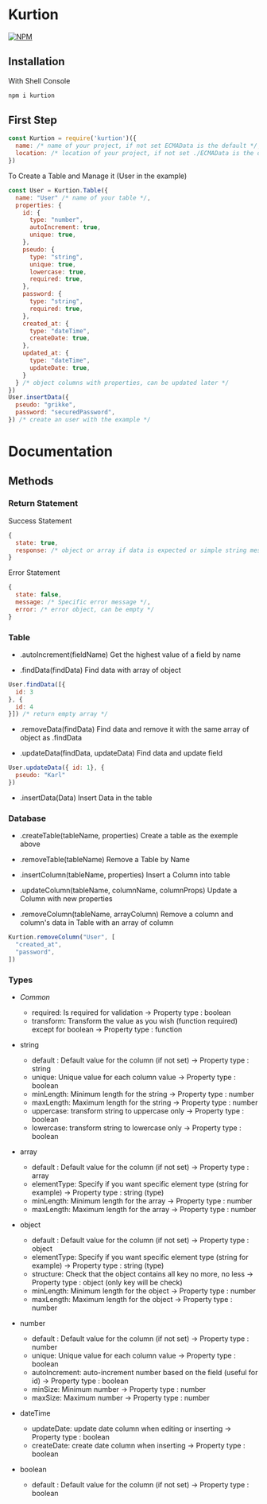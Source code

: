 # Kurtion

[![NPM](https://nodei.co/npm/kurtion.png?downloads=true&downloadRank=true&stars=true)](https://nodei.co/npm/kurtion/)

## Installation
With Shell Console

```sh
npm i kurtion
```

## First Step

```js
const Kurtion = require('kurtion')({
  name: /* name of your project, if not set ECMAData is the default */,
  location: /* location of your project, if not set ./ECMAData is the default */
})
```
To Create a Table and Manage it (User in the example)
```js
const User = Kurtion.Table({
  name: "User" /* name of your table */,
  properties: {
    id: {
      type: "number",
      autoIncrement: true,
      unique: true,
    },
    pseudo: {
      type: "string",
      unique: true,
      lowercase: true,
      required: true,
    },
    password: {
      type: "string",
      required: true,
    },
    created_at: {
      type: "dateTime",
      createDate: true,
    },
    updated_at: {
      type: "dateTime",
      updateDate: true,
    }
  } /* object columns with properties, can be updated later */
})
User.insertData({
  pseudo: "grikke",
  password: "securedPassword",
}) /* create an user with the example */
```

# Documentation

## Methods

### Return Statement

Success Statement
```js
{
  state: true,
  response: /* object or array if data is expected or simple string message */
}
```
Error Statement
```js
{
  state: false,
  message: /* Specific error message */,
  error: /* error object, can be empty */
}
```

### Table

- .autoIncrement(fieldName)
Get the highest value of a field by name

- .findData(findData)
Find data with array of object
```js
User.findData([{
  id: 3
}, {
  id: 4
}]) /* return empty array */
```

- .removeData(findData)
Find data and remove it with the same array of object as .findData

- .updateData(findData, updateData)
Find data and update field
```js
User.updateData({ id: 1}, {
  pseudo: "Karl"
})
```

- .insertData(Data)
Insert Data in the table

### Database

- .createTable(tableName, properties)
Create a table as the exemple above

- .removeTable(tableName)
Remove a Table by Name

- .insertColumn(tableName, properties)
Insert a Column into table

- .updateColumn(tableName, columnName, columnProps)
Update a Column with new properties

- .removeColumn(tableName, arrayColumn)
Remove a column and column's data in Table with an array of column
```js
Kurtion.removeColumn("User", [
  "created_at",
  "password",
])
```

### Types

- *Common*
  * required: Is required for validation 
    -> Property type : boolean
  * transform: Transform the value as you wish (function required) except for boolean 
    -> Property type : function

- string
  * default : Default value for the column (if not set) 
    -> Property type : string
  * unique: Unique value for each column value 
    -> Property type : boolean
  * minLength: Minimum length for the string 
    -> Property type : number
  * maxLength: Maximum length for the string 
    -> Property type : number
  * uppercase: transform string to uppercase only 
    -> Property type : boolean
  * lowercase: transform string to lowercase only 
    -> Property type : boolean

- array
  * default : Default value for the column (if not set) 
    -> Property type : array
  * elementType: Specify if you want specific element type (string for example) 
    -> Property type : string (type)
  * minLength: Minimum length for the array 
    -> Property type : number
  * maxLength: Maximum length for the array 
    -> Property type : number

- object
  * default : Default value for the column (if not set) 
    -> Property type : object
  * elementType: Specify if you want specific element type (string for example) 
    -> Property type : string (type)
  * structure: Check that the object contains all key no more, no less 
    -> Property type : object (only key will be check)
  * minLength: Minimum length for the object 
    -> Property type : number
  * maxLength: Maximum length for the object 
    -> Property type : number

- number
  * default : Default value for the column (if not set) 
    -> Property type : number
  * unique: Unique value for each column value 
    -> Property type : boolean
  * autoIncrement: auto-increment number based on the field (useful for id) 
    -> Property type : boolean
  * minSize: Minimum number 
    -> Property type : number
  * maxSize: Maximum number 
    -> Property type : number

- dateTime
  * updateDate: update date column when editing or inserting 
    -> Property type : boolean
  * createDate: create date column when inserting 
    -> Property type : boolean

- boolean
  * default : Default value for the column (if not set) 
    -> Property type : boolean